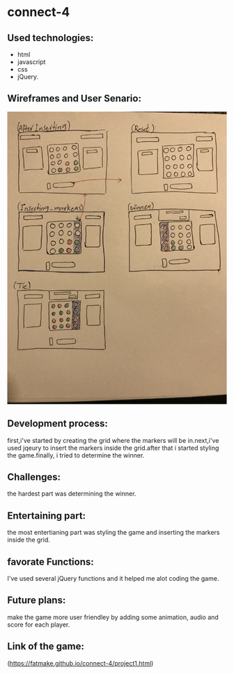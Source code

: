 # connect-4

## Used technologies: 
* html
* javascript
* css
* jQuery.

## Wireframes and User Senario:
![wireframes](/images/wireframes.JPG)

## Development process: 
first,i've started by creating the grid where the markers will be in.next,i've used jqeury to insert the markers inside the grid.after that i started styling the game.finally, i tried to determine the winner.

## Challenges: 
the hardest part was determining the winner.

## Entertaining part:
the most entertianing part was styling the game and inserting the markers inside the grid.

## favorate Functions:
I've used several jQuery functions and it helped me alot coding the game.

## Future plans: 
make the game more user friendley by adding some animation, audio and score for each player.

## Link of the game:
(https://fatmake.github.io/connect-4/project1.html)
